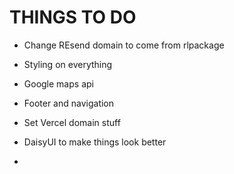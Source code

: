 # THINGS TO DO

- Change REsend domain to come from rlpackage
- Styling on everything
- Google maps api
- Footer and navigation
- Set Vercel domain stuff

- DaisyUI to make things look better
-
